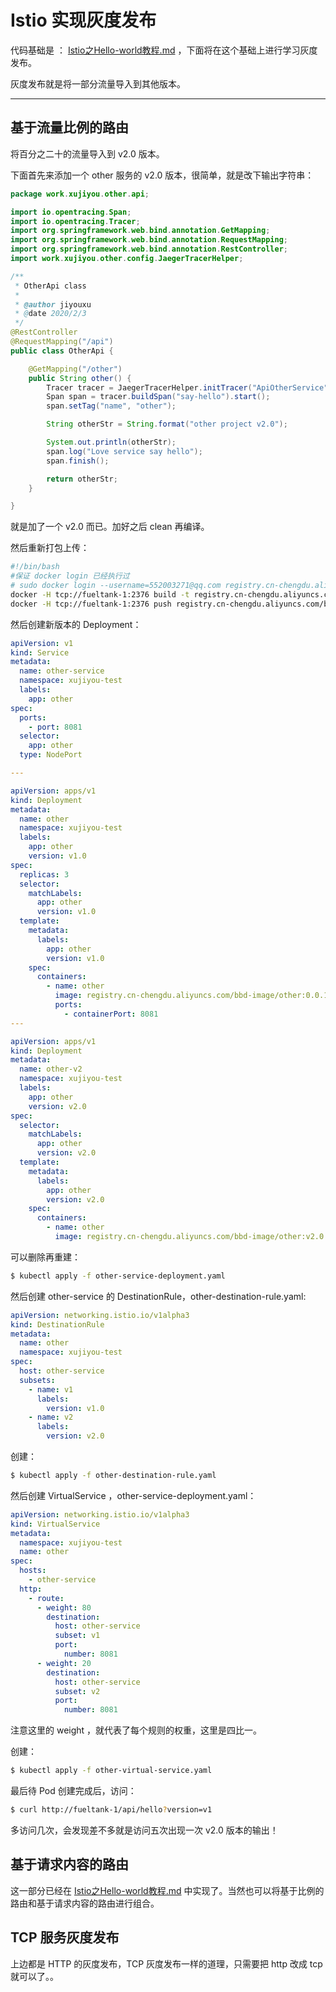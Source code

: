 # Istio 实现灰度发布

代码基础是 ： [Istio之Hello-world教程.md](../Istio之Hello-world教程.md) ，下面将在这个基础上进行学习灰度发布。

灰度发布就是将一部分流量导入到其他版本。

---

## 基于流量比例的路由

将百分之二十的流量导入到 v2.0 版本。

下面首先来添加一个 other 服务的 v2.0 版本，很简单，就是改下输出字符串：

```java
package work.xujiyou.other.api;

import io.opentracing.Span;
import io.opentracing.Tracer;
import org.springframework.web.bind.annotation.GetMapping;
import org.springframework.web.bind.annotation.RequestMapping;
import org.springframework.web.bind.annotation.RestController;
import work.xujiyou.other.config.JaegerTracerHelper;

/**
 * OtherApi class
 *
 * @author jiyouxu
 * @date 2020/2/3
 */
@RestController
@RequestMapping("/api")
public class OtherApi {

    @GetMapping("/other")
    public String other() {
        Tracer tracer = JaegerTracerHelper.initTracer("ApiOtherService");
        Span span = tracer.buildSpan("say-hello").start();
        span.setTag("name", "other");

        String otherStr = String.format("other project v2.0");

        System.out.println(otherStr);
        span.log("Love service say hello");
        span.finish();

        return otherStr;
    }

}
```

就是加了一个 v2.0 而已。加好之后 clean 再编译。

然后重新打包上传：

```bash
#!/bin/bash
#保证 docker login 已经执行过
# sudo docker login --username=552003271@qq.com registry.cn-chengdu.aliyuncs.com
docker -H tcp://fueltank-1:2376 build -t registry.cn-chengdu.aliyuncs.com/bbd-image/other:v2.0  ./
docker -H tcp://fueltank-1:2376 push registry.cn-chengdu.aliyuncs.com/bbd-image/other:v2.0
```

然后创建新版本的 Deployment：

```yaml
apiVersion: v1
kind: Service
metadata:
  name: other-service
  namespace: xujiyou-test
  labels:
    app: other
spec:
  ports:
    - port: 8081
  selector:
    app: other
  type: NodePort

---

apiVersion: apps/v1
kind: Deployment
metadata:
  name: other
  namespace: xujiyou-test
  labels:
    app: other
    version: v1.0
spec:
  replicas: 3
  selector:
    matchLabels:
      app: other
      version: v1.0
  template:
    metadata:
      labels:
        app: other
        version: v1.0
    spec:
      containers:
        - name: other
          image: registry.cn-chengdu.aliyuncs.com/bbd-image/other:0.0.1
          ports:
            - containerPort: 8081
---

apiVersion: apps/v1
kind: Deployment
metadata:
  name: other-v2
  namespace: xujiyou-test
  labels:
    app: other
    version: v2.0
spec:
  selector:
    matchLabels:
      app: other
      version: v2.0
  template:
    metadata:
      labels:
        app: other
        version: v2.0
    spec:
      containers:
        - name: other
          image: registry.cn-chengdu.aliyuncs.com/bbd-image/other:v2.0
```

可以删除再重建：

```bash
$ kubectl apply -f other-service-deployment.yaml
```



然后创建 other-service 的 DestinationRule，other-destination-rule.yaml:

```yaml
apiVersion: networking.istio.io/v1alpha3
kind: DestinationRule
metadata:
  name: other
  namespace: xujiyou-test
spec:
  host: other-service
  subsets:
    - name: v1
      labels:
        version: v1.0
    - name: v2
      labels:
        version: v2.0
```

创建：

```bash
$ kubectl apply -f other-destination-rule.yaml
```



然后创建 VirtualService ，other-service-deployment.yaml：

```yaml
apiVersion: networking.istio.io/v1alpha3
kind: VirtualService
metadata:
  namespace: xujiyou-test
  name: other
spec:
  hosts:
    - other-service
  http:
    - route:
      - weight: 80
        destination:
          host: other-service
          subset: v1
          port:
            number: 8081
      - weight: 20
        destination:
          host: other-service
          subset: v2
          port:
            number: 8081
```

注意这里的 weight ，就代表了每个规则的权重，这里是四比一。

创建：

```bash
$ kubectl apply -f other-virtual-service.yaml
```



最后待 Pod 创建完成后，访问：

```bash
$ curl http://fueltank-1/api/hello?version=v1
```

多访问几次，会发现差不多就是访问五次出现一次 v2.0 版本的输出！



## 基于请求内容的路由

这一部分已经在  [Istio之Hello-world教程.md](../Istio之Hello-world教程.md)  中实现了。当然也可以将基于比例的路由和基于请求内容的路由进行组合。

## TCP 服务灰度发布 

上边都是 HTTP 的灰度发布，TCP 灰度发布一样的道理，只需要把 http 改成 tcp 就可以了。。


